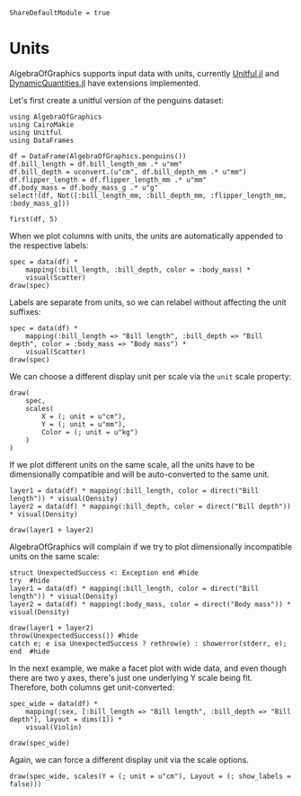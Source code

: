 ```@meta
ShareDefaultModule = true
```

# Units

AlgebraOfGraphics supports input data with units, currently [Unitful.jl](https://github.com/PainterQubits/Unitful.jl) and [DynamicQuantities.jl](https://github.com/SymbolicML/DynamicQuantities.jl) have extensions implemented.

Let's first create a unitful version of the penguins dataset:

```@example
using AlgebraOfGraphics
using CairoMakie
using Unitful
using DataFrames

df = DataFrame(AlgebraOfGraphics.penguins())
df.bill_length = df.bill_length_mm .* u"mm"
df.bill_depth = uconvert.(u"cm", df.bill_depth_mm .* u"mm")
df.flipper_length = df.flipper_length_mm .* u"mm"
df.body_mass = df.body_mass_g .* u"g"
select!(df, Not([:bill_length_mm, :bill_depth_mm, :flipper_length_mm, :body_mass_g]))

first(df, 5)
```

When we plot columns with units, the units are automatically appended to the respective labels:

```@example
spec = data(df) *
    mapping(:bill_length, :bill_depth, color = :body_mass) *
    visual(Scatter)
draw(spec)
```

Labels are separate from units, so we can relabel without affecting the unit suffixes:

```@example
spec = data(df) *
    mapping(:bill_length => "Bill length", :bill_depth => "Bill depth", color = :body_mass => "Body mass") *
    visual(Scatter)
draw(spec)
```

We can choose a different display unit per scale via the `unit` scale property:

```@example
draw(
    spec,
    scales(
        X = (; unit = u"cm"),
        Y = (; unit = u"mm"),
        Color = (; unit = u"kg")
    )
)
```

If we plot different units on the same scale, all the units have to be dimensionally compatible and will be auto-converted to the same unit.

```@example
layer1 = data(df) * mapping(:bill_length, color = direct("Bill length")) * visual(Density)
layer2 = data(df) * mapping(:bill_depth, color = direct("Bill depth")) * visual(Density)

draw(layer1 + layer2)
```

AlgebraOfGraphics will complain if we try to plot dimensionally incompatible units on the same scale:

```@example
struct UnexpectedSuccess <: Exception end #hide
try  #hide
layer1 = data(df) * mapping(:bill_length, color = direct("Bill length")) * visual(Density)
layer2 = data(df) * mapping(:body_mass, color = direct("Body mass")) * visual(Density)

draw(layer1 + layer2)
throw(UnexpectedSuccess()) #hide
catch e; e isa UnexpectedSuccess ? rethrow(e) : showerror(stderr, e); end  #hide
```

In the next example, we make a facet plot with wide data, and even though there are two y axes, there's just one underlying Y scale being fit.
Therefore, both columns get unit-converted:

```@example
spec_wide = data(df) *
    mapping(:sex, [:bill_length => "Bill length", :bill_depth => "Bill depth"], layout = dims(1)) *
    visual(Violin)

draw(spec_wide)
```

Again, we can force a different display unit via the scale options.

```@example
draw(spec_wide, scales(Y = (; unit = u"cm"), Layout = (; show_labels = false)))
```

